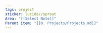 ```yaml
---
tags: project
sticker: lucide//sprout
Area: "[[Select Note]]"
Parent item: "[[0. Projects/Projects.md]]"
---
```

